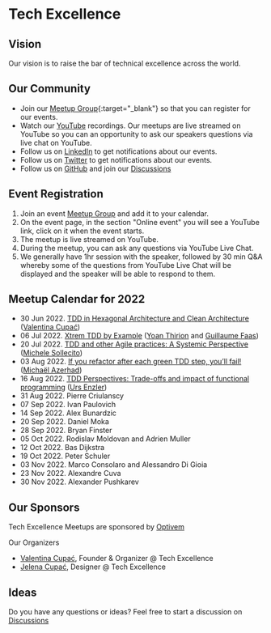 # Tech Excellence

## Vision

Our vision is to raise the bar of technical excellence across the world.

## Our Community

- Join our [Meetup Group](https://www.meetup.com/techexcellence){:target="_blank"} so that you can register for our events.
- Watch our [YouTube](https://www.youtube.com/c/TechExcellence) recordings. Our meetups are live streamed on YouTube so you can an opportunity to ask our speakers questions via live chat on YouTube.
- Follow us on [LinkedIn](https://www.linkedin.com/company/techexcellenceio) to get notifications about our events.
- Follow us on [Twitter](https://twitter.com/techexcellence_) to get notifications about our events.
- Follow us on [GitHub](https://github.com/techexcellenceio) and join our [Discussions](https://github.com/techexcellenceio/techexcellence/discussions)

## Event Registration

1. Join an event [Meetup Group](https://www.meetup.com/techexcellence) and add it to your calendar.
2. On the event page, in the section "Online event" you will see a YouTube link, click on it when the event starts.
3. The meetup is live streamed on YouTube.
4. During the meetup, you can ask any questions via YouTube Live Chat.
5. We generally have 1hr session with the speaker, followed by 30 min Q&A whereby some of the questions from YouTube Live Chat will be displayed and the speaker will be able to respond to them.

## Meetup Calendar for 2022

- 30 Jun 2022. [TDD in Hexagonal Architecture and Clean Architecture](https://www.youtube.com/watch?v=WAoqGzVDHc0) ([Valentina Cupać](https://www.linkedin.com/in/valentinacupac/))
- 06 Jul 2022. [Xtrem TDD by Example](https://www.youtube.com/watch?v=yxO7YHkB83I) ([Yoan Thirion](https://www.linkedin.com/in/yoanthirion/) and [Guillaume Faas](https://www.linkedin.com/in/guillaumefaas/))
- 20 Jul 2022. [TDD and other Agile practices: A Systemic Perspective](https://www.youtube.com/watch?v=a3jUXRJRddQ) ([Michele Sollecito](https://www.linkedin.com/in/michelesollecito/))
- 03 Aug 2022. [If you refactor after each green TDD step, you’ll fail!](https://www.youtube.com/watch?v=Vi_FtRXopdQ) ([Michaël Azerhad](https://www.linkedin.com/in/micha%C3%ABl-azerhad-9058a044/))
- 16 Aug 2022. [TDD Perspectives: Trade-offs and impact of functional programming](https://www.youtube.com/watch?v=JcKLqX8wuR4) ([Urs Enzler](https://www.linkedin.com/in/ursenzler/))
- 31 Aug 2022. Pierre Criulanscy
- 07 Sep 2022. Ivan Paulovich
- 14 Sep 2022. Alex Bunardzic
- 20 Sep 2022. Daniel Moka
- 28 Sep 2022. Bryan Finster
- 05 Oct 2022. Rodislav Moldovan and Adrien Muller
- 12 Oct 2022. Bas Dijkstra
- 19 Oct 2022. Peter Schuler
- 03 Nov 2022. Marco Consolaro and Alessandro Di Gioia
- 23 Nov 2022. Alexandre Cuva
- 30 Nov 2022. Alexander Pushkarev

## Our Sponsors

Tech Excellence Meetups are sponsored by [Optivem](http://optivem.com/)

Our Organizers

- [Valentina Cupać](https://www.linkedin.com/in/valentinacupac/), Founder & Organizer @ Tech Excellence
- [Jelena Cupać](https://www.linkedin.com/in/jelenacupac/), Designer @ Tech Excellence

## Ideas

Do you have any questions or ideas? Feel free to start a discussion on [Discussions](https://github.com/techexcellenceio/techexcellence/discussions)


<!--

## Values

- Technical Excellence
- Knowledge Sharing
- Continuous Improvement



## Community

This is a place for software engineers who care about software quality. You are motivated by clean code - it's not enough to make something work, you want to implement it well. You set high expectations for yourself and your team. 

> "There is no trade-off of quality vs. speed in software... Low quality means low speed... The only way to go fast is to go well." - Uncle Bob

You understand that the underlying problem faced by the software industry is the misunderstanding between speed and quality. For you, it's crystal-clear that you can't be fast without quality. Quality and speed go hand-in-hand. You push for quality even when you're in the minority. You find yourself in environments where no one seems to understand this. Companies are facing the same vicious cycle. Low quality, not enough time, requiring superstars to put out fires.

You want to make an impact in spreading technical excellence. You see technical excellence as a core foundation of your work, not a nice-to-have. You want to exchange knowledge with people who care about quality, people who enjoy learning, reading books, researching, continious improvement.

There aren't many people like you. People like you are dispersed across the world, trying their best to make a change, but the impact is localized to their immediate teams, or to their companies, or perhaps through meetups.

This is a global community aiming to bring together professional software engineers who have invested in their own personal growth, who are aiming to achieve mastery, poeple who never stop learning, people who enjoy mentoring and coaching, spreading knowledge. People for whom software engineering is more than just a 9-5 job.

## Collective Knowledge

The "inputs" are our discussions, knowledgesharing, collective knowledge: [Discussions](https://github.com/valentinacupac/community/discussions).

The "outputs" are a synthesis of knowledge, both conceptual (theory and abstractions) and practical (implementation through code samples). Current code samples are [Banking Kata in Java](https://github.com/valentinacupac/banking-kata-java) and [Banking Kata in .NET](https://github.com/valentinacupac/banking-kata-dotnet). Feel free to update this seciton with links to other GitHub samples.

This community is the first step towards bringing technical excellence back as the foundation.

## Contribute

To contribute to questions, ideas, knowledge exchange: start a discussion or join an existing discussion [Discussions](https://github.com/valentinacupac/community/discussions).

To contribute to the text of this website, you can [fork](https://github.com/valentinacupac/community/fork) this repository and make a pull request.

-->


